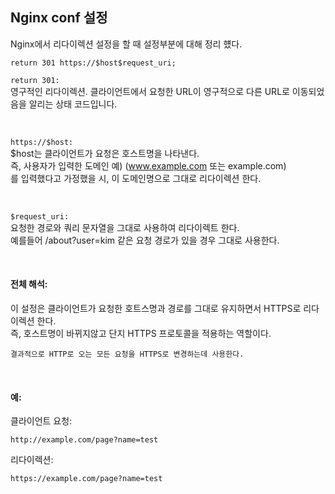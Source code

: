 ## Nginx conf 설정

Nginx에서 리다이렉션 설정을 할 때 설정부분에 대해 정리 헀다.

```
return 301 https://$host$request_uri;
```

`return 301:`  
 영구적인 리다이렉션. 클라이언트에서 요청한 URL이 영구적으로 다른 URL로 이동되었음을 알리는 상태 코드입니다.  

<br>

`https://$host:`  
  $host는  클라이언트가 요청은 호스트명을 나타낸다.  
  즉, 사용자가 입력한 도메인 예) (www.example.com 또는 example.com)  
  를 입력했다고 가정했을 시, 이 도메인명으로 그대로 리다이렉션 한다.


  <br>

`$request_uri:`  
 요청한 경로와 쿼리 문자열을 그대로 사용하여 리다이렉트 한다.  
 예를들어 /about?user=kim 같은 요청 경로가 있을 경우 그대로 사용한다.


<br>
 
 #### 전체 해석:
 이 설정은 클라이언트가 요청한 호트스명과 경로를 그대로 유지하면서 HTTPS로 리다이렉션 한다.  
 즉, 호스트명이 바뀌지않고 단지 HTTPS 프로토콜을 적용하는 역할이다.

 `결과적으로 HTTP로 오는 모든 요청을 HTTPS로 변경하는데 사용한다.`


<br>

#### 예:

클라이언트 요청:
```
http://example.com/page?name=test
```

리다이렉션:
```
https://example.com/page?name=test
```
